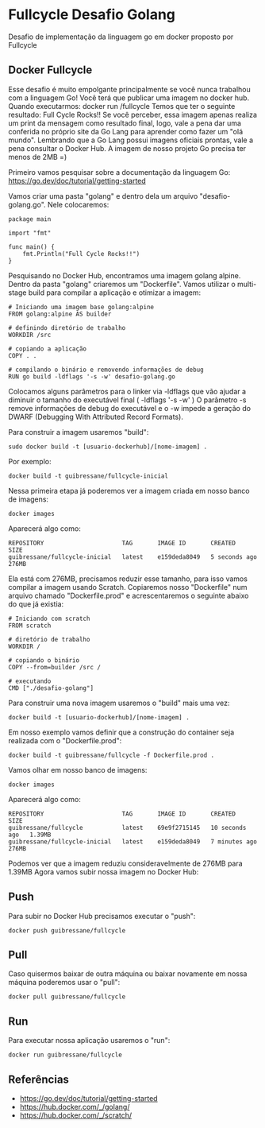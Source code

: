 # Fullcycle Desafio Golang
Desafio de implementação da linguagem go em docker proposto por Fullcycle 

## Docker Fullcycle

Esse desafio é muito empolgante principalmente se você nunca trabalhou com a linguagem Go!
Você terá que publicar uma imagem no docker hub. Quando executarmos:
docker run <seu-user>/fullcycle
Temos que ter o seguinte resultado: Full Cycle Rocks!!
Se você perceber, essa imagem apenas realiza um print da mensagem como resultado final, logo, 
vale a pena dar uma conferida no próprio site da Go Lang para aprender como fazer um "olá mundo".
Lembrando que a Go Lang possui imagens oficiais prontas, vale a pena consultar o Docker Hub.
A imagem de nosso projeto Go precisa ter menos de 2MB =)

Primeiro vamos pesquisar sobre a documentação da linguagem Go:
https://go.dev/doc/tutorial/getting-started

Vamos criar uma pasta "golang" e dentro dela um arquivo "desafio-golang.go".
Nele colocaremos:
```
package main

import "fmt"

func main() {
    fmt.Println("Full Cycle Rocks!!")
}
```

Pesquisando no Docker Hub, encontramos uma imagem golang alpine.
Dentro da pasta "golang" criaremos um "Dockerfile". Vamos 
utilizar o multi-stage build para compilar a aplicação e otimizar a imagem:

```
# Iniciando uma imagem base golang:alpine
FROM golang:alpine AS builder

# definindo diretório de trabalho
WORKDIR /src

# copiando a aplicação
COPY . .

# compilando o binário e removendo informações de debug
RUN go build -ldflags '-s -w' desafio-golang.go
```

Colocamos alguns parâmetros para o linker via -ldflags
que vão ajudar a diminuir o tamanho do executável final ( -ldflags '-s -w' )
O parâmetro -s remove informações de debug do executável 
e o -w impede a geração do DWARF (Debugging With Attributed Record Formats).

Para construir a imagem usaremos "build":
```
sudo docker build -t [usuario-dockerhub]/[nome-imagem] .
```

Por exemplo:
```
docker build -t guibressane/fullcycle-inicial
```

Nessa primeira etapa já poderemos ver a imagem criada em nosso banco de imagens:
```
docker images
```

Aparecerá algo como:
```
REPOSITORY                      TAG       IMAGE ID       CREATED         SIZE
guibressane/fullcycle-inicial   latest    e159deda8049   5 seconds ago  276MB
```

Ela está com 276MB, precisamos reduzir esse tamanho, para isso
vamos compilar a imagem usando Scratch. Copiaremos nosso "Dockerfile"
num arquivo chamado "Dockerfile.prod" e acrescentaremos o seguinte
abaixo do que já existia:

```
# Iniciando com scratch
FROM scratch

# diretório de trabalho
WORKDIR /

# copiando o binário
COPY --from=builder /src / 

# executando 
CMD ["./desafio-golang"]
```

Para construir uma nova imagem usaremos o "build" mais uma vez:
```
docker build -t [usuario-dockerhub]/[nome-imagem] .
```

Em nosso exemplo vamos definir que a construção do container
seja realizada com o "Dockerfile.prod":
```
docker build -t guibressane/fullcycle -f Dockerfile.prod . 
```

Vamos olhar em nosso banco de imagens:
```
docker images
```

Aparecerá algo como:
```
REPOSITORY                      TAG       IMAGE ID       CREATED           SIZE
guibressane/fullcycle           latest    69e9f2715145   10 seconds ago   1.39MB
guibressane/fullcycle-inicial   latest    e159deda8049   7 minutes ago     276MB
```

Podemos ver que a imagem reduziu consideravelmente de 276MB para 1.39MB
Agora vamos subir nossa imagem no Docker Hub:

## Push
Para subir no Docker Hub precisamos executar o "push":
```
docker push guibressane/fullcycle
```
## Pull
Caso quisermos baixar de outra máquina ou baixar novamente em nossa máquina poderemos usar o "pull":
```
docker pull guibressane/fullcycle
```
## Run
Para executar nossa aplicação usaremos o "run":
```
docker run guibressane/fullcycle
```

## Referências
- https://go.dev/doc/tutorial/getting-started
- https://hub.docker.com/_/golang/
- https://hub.docker.com/_/scratch/

